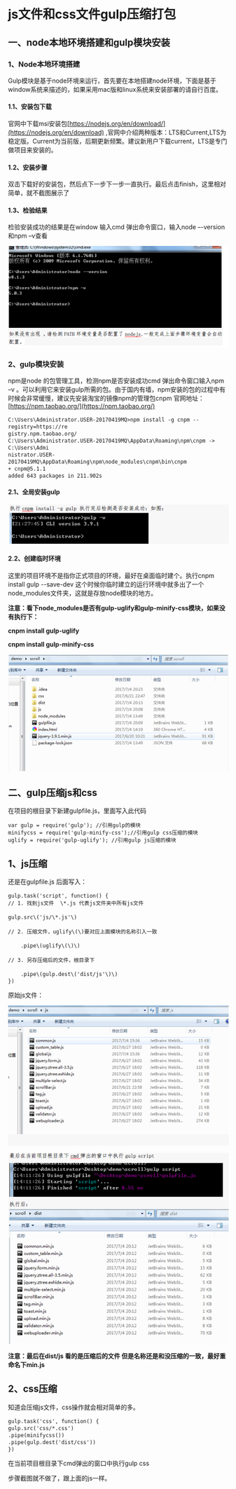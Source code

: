 # **js文件和css文件gulp压缩打包**

## 一、node本地环境搭建和gulp模块安装

### 1、Node本地环境搭建

Gulp模块是基于node环境来运行，首先要在本地搭建node环境，下面是基于window系统来描述的，如果采用mac版和linux系统来安装部署的请自行百度。

#### 1.1、安装包下载

官网中下载msi安装包[https://nodejs.org/en/download/](https://nodejs.org/en/download)  ,官网中介绍两种版本：LTS和Current,LTS为稳定版。Current为当前版，后期更新频繁。建议新用户下载current，LTS是专门做项目来安装的。

#### 1.2、安装步骤

双击下载好的安装包，然后点下一步下一步一直执行。最后点击finish，这里相对简单，就不截图展示了

#### 1.3、检验结果

检验安装成功的结果是在window 输入cmd 弹出命令窗口，输入node –-version 和npm –v查看

![](/assets/import1.png)

### 2、gulp模块安装

npm是node 的包管理工具，检测npm是否安装成功cmd 弹出命令窗口输入npm –v 。可以利用它来安装gulp所需的包。由于国内有墙，npm安装的包的过程中有时候会非常缓慢，建议先安装淘宝的镜像npm的管理包cnpm  官网地址：[https://npm.taobao.org/](https://npm.taobao.org/)

```
C:\Users\Administrator.USER-20170419MQ>npm install -g cnpm --registry=https://re
gistry.npm.taobao.org/
C:\Users\Administrator.USER-20170419MQ\AppData\Roaming\npm\cnpm -> C:\Users\Admi
nistrator.USER-20170419MQ\AppData\Roaming\npm\node_modules\cnpm\bin\cnpm
+ cnpm@5.1.1
added 643 packages in 211.902s
```

#### 2.1、全局安装gulp

![](/assets/1import.png)

#### 2.2、创建临时环境

这里的项目环境不是指你正式项目的环境，最好在桌面临时建个。执行cnpm install gulp --save-dev 这个时候你临时建立的运行环境中就多出了一个node\_modules文件夹，这就是存放node模块的地方。

**注意：看下node\_modules是否有gulp-uglify和gulp-minify-css模块，如果没有执行下：**

**cnpm install gulp-uglify**

**cnpm install gulp-minify-css**

![](/assets/import2.png)

## 二、gulp压缩js和css

在项目的根目录下新建gulpfile.js，里面写入此代码

```
var gulp = require('gulp'); //引用gulp的模块
minifycss = require('gulp-minify-css');//引用gulp css压缩的模块
uglify = require('gulp-uglify'); //引用gulp js压缩的模块
```

## 1、js压缩

还是在gulpfile.js 后面写入：

```
gulp.task('script', function() {
// 1. 找到js文件  \*.js 代表js文件夹中所有js文件

gulp.src\('js/\*.js'\)

// 2. 压缩文件，uglify\(\)要对应上面模块的名称引入一致

    .pipe\(uglify\(\)\)

// 3. 另存压缩后的文件，根目录下

    .pipe\(gulp.dest\('dist/js'\)\)
})
```

原始js文件：

![](/assets/2.png)

![](/assets/1.png)

**注意：最后在dist/js  看的是压缩后的文件  但是名称还是和没压缩的一致，最好重命名下min.js**

## 2、css压缩

知道会压缩js文件，css操作就会相对简单的多。

```
gulp.task('css', function() {
gulp.src('css/*.css')
.pipe(minifycss())
.pipe(gulp.dest('dist/css'))
})
```

在当前项目根目录下cmd弹出的窗口中执行gulp css

步骤截图就不做了，跟上面的js一样。

